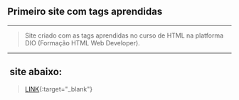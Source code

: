## Primeiro site com tags aprendidas

---

> Site criado com as tags aprendidas no curso de HTML na platforma DIO (Formação HTML Web Developer).

---

##  site abaixo:

> [LINK](https://sitetagsdio.netlify.app/){:target="_blank"}
